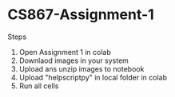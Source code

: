 # CS867-Assignment-1
Steps
1. Open Assignment 1 in colab
2. Downlaod images in your system
3. Upload ans unzip images to notebook
4. Upload "helpscriptpy" in local folder in colab 
5. Run all cells
